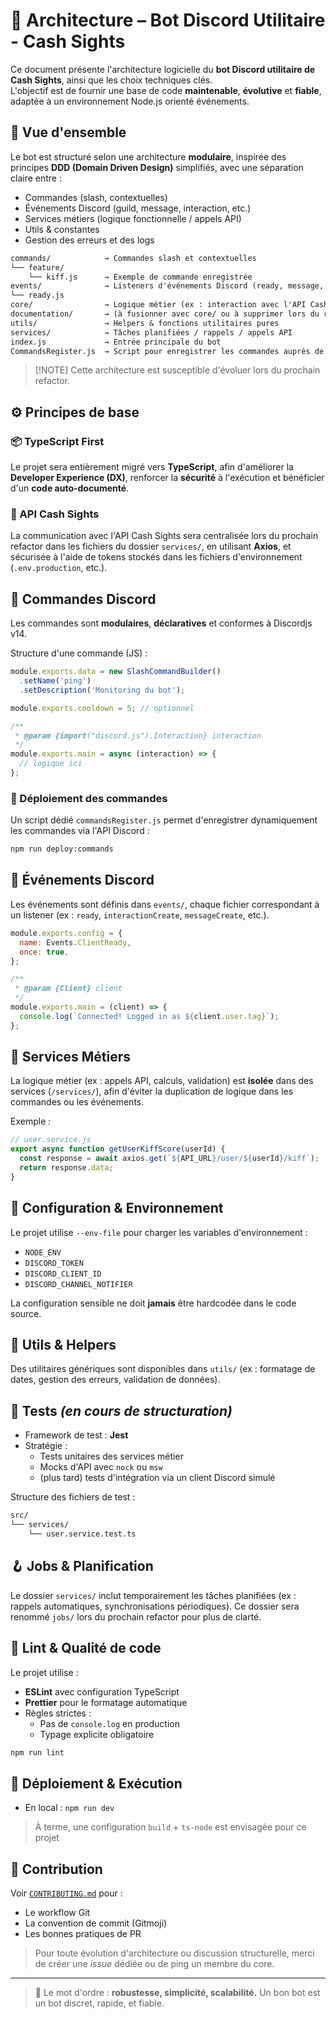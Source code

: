 # 🧱 Architecture – Bot Discord Utilitaire - Cash Sights
Ce document présente l'architecture logicielle du **bot Discord utilitaire de Cash Sights**, ainsi que les choix techniques clés.  
L'objectif est de fournir une base de code **maintenable**, **évolutive** et **fiable**, adaptée à un environnement Node.js orienté événements.

## 🧭 Vue d'ensemble
Le bot est structuré selon une architecture **modulaire**, inspirée des principes **DDD (Domain Driven Design)** simplifiés, avec une séparation claire entre :
- Commandes (slash, contextuelles)
- Événements Discord (guild, message, interaction, etc.)
- Services métiers (logique fonctionnelle / appels API)
- Utils & constantes
- Gestion des erreurs et des logs

```txt
commands/            → Commandes slash et contextuelles
└── feature/
    └── kiff.js      → Exemple de commande enregistrée
events/              → Listeners d'événements Discord (ready, message, etc.)
└── ready.js
core/                → Logique métier (ex : interaction avec l'API Cash Sights)
documentation/       → (à fusionner avec core/ ou à supprimer lors du refactor)
utils/               → Helpers & fonctions utilitaires pures
services/            → Tâches planifiées / rappels / appels API
index.js             → Entrée principale du bot
CommandsRegister.js  → Script pour enregistrer les commandes auprès de l'API Discord
```

> \[!NOTE]
> Cette architecture est susceptible d'évoluer lors du prochain refactor.

## ⚙️ Principes de base
### 📦 TypeScript First
Le projet sera entièrement migré vers **TypeScript**, afin d'améliorer la **Developer Experience (DX)**, renforcer la **sécurité** à l'exécution et bénéficier d'un **code auto-documenté**.

### 📡 API Cash Sights
La communication avec l'API Cash Sights sera centralisée lors du prochain refactor dans les fichiers du dossier `services/`, en utilisant **Axios**, et sécurisée à l'aide de tokens stockés dans les fichiers d'environnement (`.env.production`, etc.).

## 🧩 Commandes Discord
Les commandes sont **modulaires**, **déclaratives** et conformes à Discordjs v14.

Structure d'une commande (JS) :

```js
module.exports.data = new SlashCommandBuilder()
  .setName('ping')
  .setDescription('Monitoring du bot');

module.exports.cooldown = 5; // optionnel

/**
 * @param {import("discord.js").Interaction} interaction 
 */
module.exports.main = async (interaction) => {
  // logique ici
};
```

### 🔄 Déploiement des commandes
Un script dédié `commandsRegister.js` permet d'enregistrer dynamiquement les commandes via l'API Discord :

```bash
npm run deploy:commands
```

## 🔁 Événements Discord
Les événements sont définis dans `events/`, chaque fichier correspondant à un listener (ex : `ready`, `interactionCreate`, `messageCreate`, etc.).

```js
module.exports.config = {
  name: Events.ClientReady,
  once: true,
};

/**
 * @param {Client} client 
 */
module.exports.main = (client) => {
  console.log(`Connected! Logged in as ${client.user.tag}`);
};
```

## 🧠 Services Métiers
La logique métier (ex : appels API, calculs, validation) est **isolée** dans des services (`/services/`), afin d'éviter la duplication de logique dans les commandes ou les événements.

Exemple :

```js
// user.service.js
export async function getUserKiffScore(userId) {
  const response = await axios.get(`${API_URL}/user/${userId}/kiff`);
  return response.data;
}
```

## 🔌 Configuration & Environnement
Le projet utilise `--env-file` pour charger les variables d'environnement :
* `NODE_ENV`
* `DISCORD_TOKEN`
* `DISCORD_CLIENT_ID`
* `DISCORD_CHANNEL_NOTIFIER`

La configuration sensible ne doit **jamais** être hardcodée dans le code source.

## 🧰 Utils & Helpers
Des utilitaires génériques sont disponibles dans `utils/` (ex : formatage de dates, gestion des erreurs, validation de données).

## 🧪 Tests *(en cours de structuration)*
* Framework de test : **Jest**
* Stratégie :
  * Tests unitaires des services métier
  * Mocks d'API avec `nock` ou `msw`
  * (plus tard) tests d'intégration via un client Discord simulé

Structure des fichiers de test :
```txt
src/
└── services/
    └── user.service.test.ts
```

## 🪝 Jobs & Planification
Le dossier `services/` inclut temporairement les tâches planifiées (ex : rappels automatiques, synchronisations périodiques).
Ce dossier sera renommé `jobs/` lors du prochain refactor pour plus de clarté.

## 🚦 Lint & Qualité de code
Le projet utilise :
* **ESLint** avec configuration TypeScript
* **Prettier** pour le formatage automatique
* Règles strictes :
  * Pas de `console.log` en production
  * Typage explicite obligatoire

```bash
npm run lint
```

## 🧬 Déploiement & Exécution
* En local : `npm run dev`

> À terme, une configuration `build` + `ts-node` est envisagée pour ce projet

## 🤝 Contribution
Voir [`CONTRIBUTING.md`](./CONTRIBUTING.md) pour :
* Le workflow Git
* La convention de commit (Gitmoji)
* Les bonnes pratiques de PR

> Pour toute évolution d'architecture ou discussion structurelle, merci de créer une *issue* dédiée ou de ping un membre du core.

---

> 🧠 Le mot d'ordre : **robustesse, simplicité, scalabilité.**
> Un bon bot est un bot discret, rapide, et fiable.